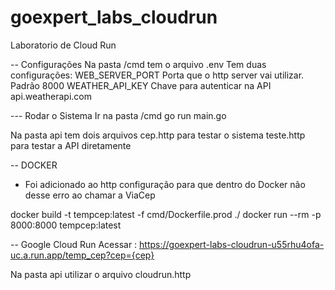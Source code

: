 # goexpert_labs_cloudrun
Laboratorio de Cloud Run

-- Configurações
Na pasta /cmd  tem o arquivo  .env
Tem duas configurações:
WEB_SERVER_PORT Porta que o http server vai utilizar. Padrão 8000
WEATHER_API_KEY Chave para autenticar na API api.weatherapi.com


--- Rodar o Sistema
Ir na pasta /cmd
go run main.go

Na pasta api tem dois arquivos
cep.http  para testar o sistema
teste.http para testar a API diretamente


-- DOCKER
- Foi adicionado ao http configuração para que dentro do Docker não desse erro ao chamar a ViaCep

docker build -t tempcep:latest -f cmd/Dockerfile.prod ./
docker run --rm -p 8000:8000 tempcep:latest

-- Google Cloud Run
Acessar :
https://goexpert-labs-cloudrun-u55rhu4ofa-uc.a.run.app/temp_cep?cep={cep}

Na pasta api utilizar o arquivo cloudrun.http